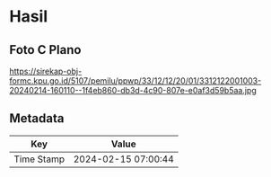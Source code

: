 # Hasil

## Foto C Plano

https://sirekap-obj-formc.kpu.go.id/5107/pemilu/ppwp/33/12/12/20/01/3312122001003-20240214-160110--1f4eb860-db3d-4c90-807e-e0af3d59b5aa.jpg


## Metadata

| Key        | Value               |
| ---------- | ------------------- |
| Time Stamp | 2024-02-15 07:00:44 |




